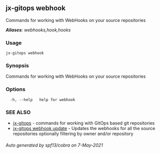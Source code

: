## jx-gitops webhook

Commands for working with WebHooks on your source repositories

***Aliases**: webhooks,hook,hooks*

### Usage

```
jx-gitops webhook
```

### Synopsis

Commands for working with WebHooks on your source repositories

### Options

```
  -h, --help   help for webhook
```

### SEE ALSO

* [jx-gitops](jx-gitops.md)	 - commands for working with GitOps based git repositories
* [jx-gitops webhook update](jx-gitops_webhook_update.md)	 - Updates the webhooks for all the source repositories optionally filtering by owner and/or repository

###### Auto generated by spf13/cobra on 7-May-2021
